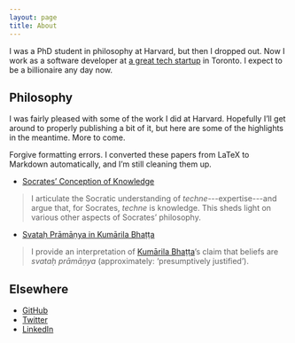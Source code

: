 ```yaml
---
layout: page
title: About
---
```


I was a PhD student in philosophy at Harvard, but then I dropped out. Now I work as a software developer at [a great tech startup](http://www.sandglaz.com/) in Toronto. I expect to be a billionaire any day now.

## Philosophy

I was fairly pleased with some of the work I did at Harvard. Hopefully I’ll get around to properly publishing a bit of it, but here are some of the highlights in the meantime. More to come.

Forgive formatting errors. I converted these papers from LaTeX to Markdown automatically, and I’m still cleaning them up.

- [Socrates’ Conception of Knowledge](/2014/11/15/socrates-conception-of-knowledge/)

> I articulate the Socratic understanding of *techne*---expertise---and argue that, for Socrates, *techne* is knowledge. This sheds light on various other aspects of Socrates’ philosophy.

- [Svataḥ Prāmāṇya in Kumārila Bhaṭṭa](/2014/11/19/svatah-pramanya-in-kumarila-bhatta/)

> I provide an interpretation of [Kumārila Bhaṭṭa](http://plato.stanford.edu/entries/kumaarila/)’s claim that beliefs are *svataḥ prāmāṇya* (approximately: ‘presumptively justified’).

## Elsewhere

- [GitHub](https://github.com/bhritchie)
- [Twitter](https://twitter.com/bhritchie)
- [LinkedIn](http://ca.linkedin.com/in/brendanhughritchie/)